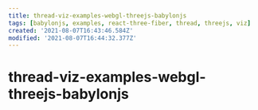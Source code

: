 ```yaml
---
title: thread-viz-examples-webgl-threejs-babylonjs
tags: [babylonjs, examples, react-three-fiber, thread, threejs, viz]
created: '2021-08-07T16:43:46.584Z'
modified: '2021-08-07T16:44:32.377Z'
---
```


# thread-viz-examples-webgl-threejs-babylonjs


